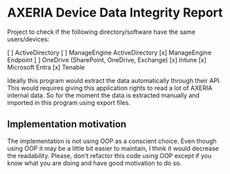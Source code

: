 # AXERIA Device Data Integrity Report

Project to check if the following directory/software have the same users/devices:

[ ] ActiveDirectory
[ ] ManageEngine ActiveDirectory
[x] ManageEngine Endpoint
[ ] OneDrive (SharePoint, OneDrive, Exchange)
[x] Intune
[x] Microsoft Entra
[x] Tenable

Ideally this program would extract the data automatically through their API.
This would requires giving this application rights to read a lot of AXERIA internal data.
So for the moment the data is extracted manually and imported in this program using export files.

## Implementation motivation

The implementation is not using OOP as a conscient choice.
Even though using OOP it may be a little bit easier to maintain, I think it would decrease the readability.
Please, don't refactor this code using OOP except if you know what you are doing and have good motivation to do so.
